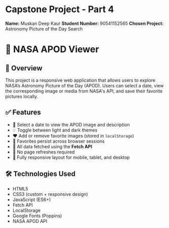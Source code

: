 # Capstone Project - Part 4

**Name:** Muskan Deep Kaur 
**Student Number:** 90541152565 
**Chosen Project:** Astronomy Picture of the Day Search
# 🌌 NASA APOD Viewer

## 🧭 Overview

This project is a responsive web application that allows users to explore NASA’s Astronomy Picture of the Day (APOD). Users can select a date, view the corresponding image or media from NASA's API, and save their favorite pictures locally.

## ✅ Features

- 📅 Select a date to view the APOD image and description
- 💡 Toggle between light and dark themes
- ❤️ Add or remove favorite images (stored in `localStorage`)
- 💾 Favorites persist across browser sessions
- 🧠 All data fetched using the **Fetch API**
- 🔄 No page refreshes required
- 📱 Fully responsive layout for mobile, tablet, and desktop

## 🛠 Technologies Used

- HTML5
- CSS3 (custom + responsive design)
- JavaScript (ES6+)
- Fetch API
- LocalStorage
- Google Fonts (Poppins)
- NASA APOD API
